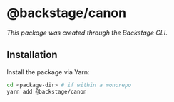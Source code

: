 # @backstage/canon

_This package was created through the Backstage CLI_.

## Installation

Install the package via Yarn:

```sh
cd <package-dir> # if within a monorepo
yarn add @backstage/canon
```
